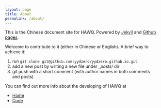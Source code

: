 ```yaml
---
layout: page
title: About
permalink: /about/
---
```


This is the Chinese document site for HAWQ. 
Powered by [Jekyll](https://jekyllrb.com/docs/) and [Github pages](https://pages.github.com/).

Welcome to contribute to it (either in Chinese or English). 
A brief way to achieve it:

1. run `git clone git@github.com:yydzero/yydzero.github.io.git`
2. add a new post by writing a new file under *_posts/* dir
3. git push with a short comment (with author names in both comments and posts)

You can find out more info about the developing of HAWQ at

* [Home](http://hawq.incubator.apache.org/)
* [Code](https://github.com/apache/incubator-hawq)


